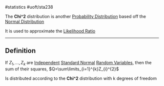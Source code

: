 #statistics 
#uoft/sta238 

The **Chi^2** distribution is another [Probability Distribution](Probability%20Distribution.md) based off the [Normal Distribution](../STA237%20Notes/Normal%20Distribution.md)

It is used to approximate the [Likelihood Ratio](Likelihood%20Ratio.md)

---
## Definition
If $Z_{1},...,Z_{k}$ are [Independent](Independent.md) [Standard Normal](Standard%20Normal%20Distribution.md) [Random Variables](Random%20Variable.md), then the sum of their squares,
$Q=\sum\limits_{i=1}^{k}Z_{i}^{2}$

Is distributed according to the **Chi^2** distribution with k degrees of freedom
